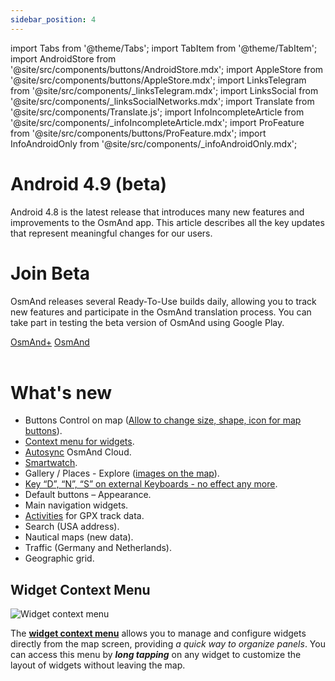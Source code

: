 ```yaml
---
sidebar_position: 4
---
```


import Tabs from '@theme/Tabs';
import TabItem from '@theme/TabItem';
import AndroidStore from '@site/src/components/buttons/AndroidStore.mdx';
import AppleStore from '@site/src/components/buttons/AppleStore.mdx';
import LinksTelegram from '@site/src/components/_linksTelegram.mdx';
import LinksSocial from '@site/src/components/_linksSocialNetworks.mdx';
import Translate from '@site/src/components/Translate.js';
import InfoIncompleteArticle from '@site/src/components/_infoIncompleteArticle.mdx';
import ProFeature from '@site/src/components/buttons/ProFeature.mdx';
import InfoAndroidOnly from '@site/src/components/_infoAndroidOnly.mdx';  


# Android 4.9 (beta)

Android 4.8 is the latest release that introduces many new features and improvements to the OsmAnd app. This article describes all the key updates that represent meaningful changes for our users.

# Join Beta

OsmAnd releases several Ready-To-Use builds daily, allowing you to track new features and participate in the OsmAnd translation process. You can take part in testing the beta version of OsmAnd using Google Play.

<div class="button-row">
  <a class="button button--active" href="https://play.google.com/apps/testing/net.osmand.plus">OsmAnd+</a>
  <a class="button button--active" href="https://play.google.com/apps/testing/net.osmand">OsmAnd</a>
</div>  

<br/>

# What's new

- Buttons Control on map ([Allow to change size, shape, icon for map buttons](https://github.com/osmandapp/OsmAnd-Issues/issues/2437)).
- [Context menu for widgets](#widget-context-menu).
- [Autosync](https://github.com/osmandapp/OsmAnd/issues/18212) OsmAnd Cloud.
- [Smartwatch](https://github.com/osmandapp/OsmAnd/issues/9258).
- Gallery / Places - Explore ([images on the map](https://osmand.net/docs/versions/future-web#explore-map-menu)).
- [Key “D”, “N”, “S” on external Keyboards - no effect any more](https://github.com/osmandapp/OsmAnd/issues/20636).
- Default buttons – Appearance.
- Main navigation widgets.
- [Activities](https://github.com/osmandapp/OsmAnd/issues/17997) for GPX track data.
- Search (USA address).
- Nautical maps (new data).
- Traffic (Germany and Netherlands).
- Geographic grid.


## Widget Context Menu

![Widget context menu](@site/static/img/widgets/widget_context_menu_andr.png)

The [**widget context menu**](../user/widgets/configure-screen.md#panel-widgets-settings) allows you to manage and configure widgets directly from the map screen, providing *a quick way to organize panels*. You can access this menu by ***long tapping*** on any widget to customize the layout of widgets without leaving the map.


